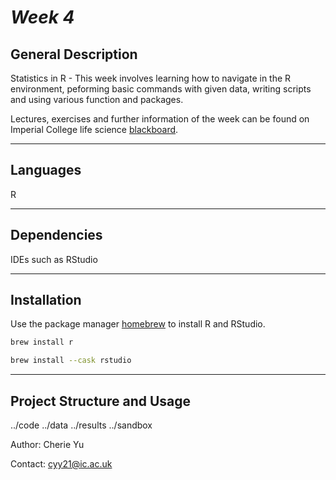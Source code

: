 # *Week 4*


## General Description

Statistics in R  - This week involves learning how to navigate in the R environment, 
peforming basic commands with given data, writing scripts and using various function and packages.

Lectures, exercises and further information of the week can be found on Imperial College life science
[blackboard](https://bb.imperial.ac.uk/webapps/blackboard/content/listContent.jsp?course_id=_27221_1&content_id=_2290309_1&mode=view).
***

## Languages
R 

***
## Dependencies
IDEs such as RStudio 

***
## Installation

Use the package manager [homebrew](https://brew.sh/) to install R and RStudio.

```bash
brew install r
```

```bash
brew install --cask rstudio
```

***
## Project Structure and Usage

../code
../data
../results
../sandbox


Author: Cherie Yu

Contact: cyy21@ic.ac.uk